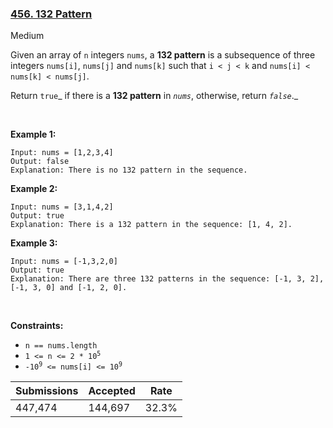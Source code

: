 ### [456. 132 Pattern](https://leetcode.com/problems/132-pattern/)

Medium

Given an array of `` n `` integers `` nums ``, a __132 pattern__ is a subsequence of three integers `` nums[i] ``, `` nums[j] `` and `` nums[k] `` such that `` i < j < k `` and `` nums[i] < nums[k] < nums[j] ``.

Return `` true ``_ if there is a __132 pattern__ in _`` nums ``_, otherwise, return _`` false ``_._

 

__Example 1:__

```
Input: nums = [1,2,3,4]
Output: false
Explanation: There is no 132 pattern in the sequence.
```

__Example 2:__

```
Input: nums = [3,1,4,2]
Output: true
Explanation: There is a 132 pattern in the sequence: [1, 4, 2].
```

__Example 3:__

```
Input: nums = [-1,3,2,0]
Output: true
Explanation: There are three 132 patterns in the sequence: [-1, 3, 2], [-1, 3, 0] and [-1, 2, 0].
```

 

__Constraints:__

*   `` n == nums.length ``
*   <code>1 <= n <= 2 * 10<sup>5</sup></code>
*   <code>-10<sup>9</sup> <= nums[i] <= 10<sup>9</sup></code>

| Submissions    | Accepted     | Rate   |
| -------------- | ------------ | ------ |
| 447,474 | 144,697 | 32.3% |